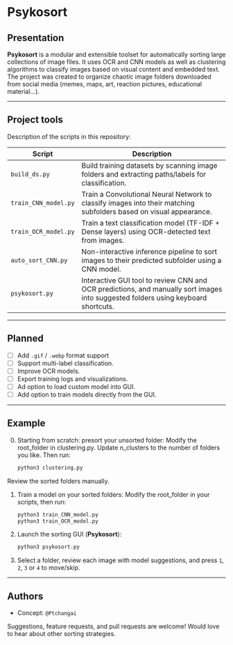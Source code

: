 # Psykosort

## Presentation

**Psykosort** is a modular and extensible toolset for automatically sorting large collections of image files. It uses OCR and CNN models as well as clustering algorithms to classify images based on visual content and embedded text. The project was created to organize chaotic image folders downloaded from social media (memes, maps, art, reaction pictures, educational material...).

---

## Project tools

Description of the scripts in this repository:

| Script | Description |
|--------|-------------|
| `build_ds.py` | Build training datasets by scanning image folders and extracting paths/labels for classification. |
| `train_CNN_model.py` | Train a Convolutional Neural Network to classify images into their matching subfolders based on visual appearance. |
| `train_OCR_model.py` | Train a text classification model (TF-IDF + Dense layers) using OCR-detected text from images. |
| `auto_sort_CNN.py` | Non-interactive inference pipeline to sort images to their predicted subfolder using a CNN model. |
| `psykosort.py` | Interactive GUI tool to review CNN and OCR predictions, and manually sort images into suggested folders using keyboard shortcuts. |

---

## Planned

- [ ] Add `.gif` / `.webp` format support
- [ ] Support multi-label classification.
- [ ] Improve OCR models.
- [ ] Export training logs and visualizations.
- [ ] Ad option to load custom model into GUI.
- [ ] Add option to train models directly from the GUI.

---

## Example

0. Starting from scratch: presort your unsorted folder:
Modify the root_folder in clustering.py. Update n_clusters to the number of folders you like. Then run:
   ```bash
   python3 clustering.py
   ```
Review the sorted folders manually.

1. Train a model on your sorted folders:
Modify the root_folder in your scripts, then run:
   ```bash
   python3 train_CNN_model.py
   python3 train_OCR_model.py
   ```

2. Launch the sorting GUI (**Psykosort**):
   ```bash
   python3 psykosort.py
   ```

3. Select a folder, review each image with model suggestions, and press `1`, `2`, `3` or `4` to move/skip.


---

## Authors

- Concept: `@Ptchangai`

Suggestions, feature requests, and pull requests are welcome! Would love to hear about other sorting strategies.